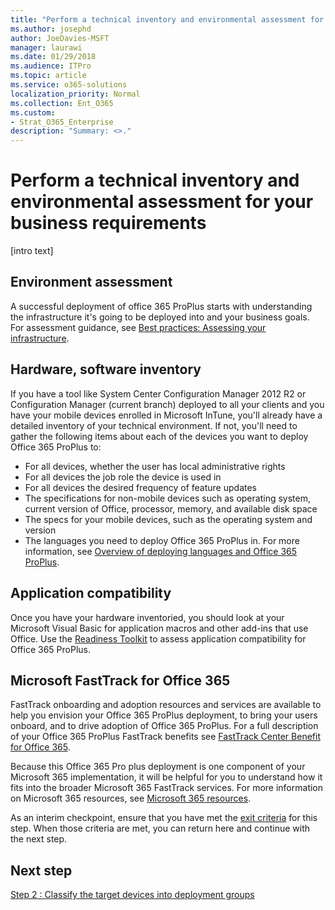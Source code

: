 ```yaml
---
title: "Perform a technical inventory and environmental assessment for your business requirements"
ms.author: josephd
author: JoeDavies-MSFT
manager: laurawi
ms.date: 01/29/2018
ms.audience: ITPro
ms.topic: article
ms.service: o365-solutions
localization_priority: Normal
ms.collection: Ent_O365
ms.custom:
- Strat_O365_Enterprise
description: "Summary: <>."
---
```


# Perform a technical inventory and environmental assessment for your business requirements

[intro text]

## Environment assessment

A successful deployment of office 365 ProPlus starts with understanding the infrastructure it's going to be deployed into and your business goals. For assessment guidance, see [Best practices: Assessing your infrastructure](https://docs.microsoft.com/en-us/DeployOffice/best-practices/best-practices-assessing-your-infrastructure).

## Hardware, software inventory 

If you have a tool like System Center Configuration Manager 2012 R2 or Configuration Manager (current branch) deployed to all your clients and you have your mobile devices enrolled in Microsoft InTune, you'll already have a detailed inventory of your technical environment. If not, you'll need to gather the following items about each of the devices you want to deploy Office 365 ProPlus to:

- For all devices, whether the user has local administrative rights
- For all devices the job role the device is used in
- For all devices the desired frequency of feature updates
- The specifications for non-mobile devices such as operating system, current version of Office, processor, memory, and available disk space
- The specs for your mobile devices, such as the operating system and version
- The languages you need to deploy Office 365 ProPlus in. For more information, see [Overview of deploying languages and Office 365 ProPlus](https://docs.microsoft.com/en-us/DeployOffice/overview-of-deploying-languages-in-office-365-proplus). 

## Application compatibility

Once you have your hardware inventoried, you should look at your Microsoft Visual Basic for application macros and other add-ins that use Office. Use the [Readiness Toolkit](https://docs.microsoft.com/en-us/DeployOffice/use-the-readiness-toolkit-to-assess-application-compatibility-for-office-365-pro) to assess application compatibility for Office 365 ProPlus.

## Microsoft FastTrack for Office 365

FastTrack onboarding and adoption resources and services are available to help you envision your Office 365 ProPlus deployment, to bring your users onboard, and to drive adoption of Office 365 ProPlus. For a full description of your Office 365 ProPlus FastTrack benefits see [FastTrack Center Benefit for Office 365](https://technet.microsoft.com/library/dn783224.aspx).

Because this Office 365 Pro plus deployment is one component of your Microsoft 365 implementation, it will be helpful for you to understand how it fits into the broader Microsoft 365 FastTrack services. For more information on Microsoft 365 resources, see [Microsoft 365 resources](https://fasttrack.microsoft.com/microsoft365/resources?view=office365). 

As an interim checkpoint, ensure that you have met the 
[exit criteria](office365proplus-exit-criteria) for this step. When those criteria are met, you can return here and continue with the next step.

## Next step

[Step 2 : Classify the target devices into deployment groups](office365proplus-classify-target-devices-deployment-groups)